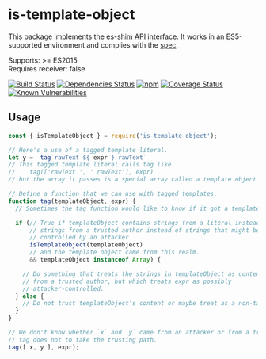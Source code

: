 # is-template-object

<!-- This verbiage required per https://github.com/es-shims/es-shim-api#how-to-denote-compliance.
     Do not modify without consulting those docs. -->

This package implements the [es-shim API](https://github.com/es-shims/api) interface. It works in an ES5-supported environment and complies with the [spec](https://github.com/tc39/proposal-array-is-template-object).

<!-- End required verbiage -->

Supports: >= ES2015<br>
Requires receiver: false

[![Build Status](https://travis-ci.org/mikesamuel/is-template-object.svg?branch=master)](https://travis-ci.org/mikesamuel/is-template-object)
[![Dependencies Status](https://david-dm.org/mikesamuel/is-template-object/status.svg)](https://david-dm.org/mikesamuel/is-template-object)
[![npm](https://img.shields.io/npm/v/is-template-object.svg)](https://www.npmjs.com/package/is-template-object)
[![Coverage Status](https://coveralls.io/repos/github/mikesamuel/is-template-object/badge.svg?branch=master)](https://coveralls.io/github/mikesamuel/is-template-object?branch=master)
[![Known Vulnerabilities](https://snyk.io/test/github/mikesamuel/is-template-object/badge.svg?targetFile=package.json)](https://snyk.io/test/github/mikesamuel/is-template-object?targetFile=package.json)

## Usage

```js
const { isTemplateObject } = require('is-template-object');

// Here's a use of a tagged template literal.
let y =  tag`rawText ${ expr } rawText`
// This tagged template literal calls tag like
//    tag(['rawText ', ' rawText'], expr)
// but the array it passes is a special array called a template object.

// Define a function that we can use with tagged templates.
function tag(templateObject, expr) {
  // Sometimes the tag function would like to know if it got a template object.

  if (// True if templateObject contains strings from a literal instead of
      // strings from a trusted author instead of strings that might be
      // controlled by an attacker
      isTemplateObject(templateObject)
      // and the template object came from this realm.
      && templateObject instanceof Array) {

    // Do something that treats the strings in templateObject as content
    // from a trusted author, but which treats expr as possibly
    // attacker-controlled.
  } else {
    // Do not trust templateObject's content or maybe treat as a non-tag call.
  }
}

// We don't know whether `x` and `y` came from an attacker or from a trusted source.
// tag does not to take the trusting path.
tag([ x, y ], expr);
```
